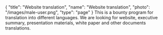 {
  "title": "Website translation",
  "name": "Website translation",
  "photo": "/images/male-user.png",
  "type": "page"
}
This is a bounty program for translation into different languages. We are looking for website, executive summary, presentation materials, white paper and other documents translations.
